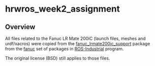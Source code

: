# hrwros_week2_assignment

## Overview

All files related to the Fanuc LR Mate 200iC (launch files, meshes and urdf/xacros) were copied from the [fanuc_lrmate200ic_support][] package from the [fanuc][] set of packages in [ROS-Industrial][] program.

The original license (BSD) still applies to those files.


[fanuc_lrmate200ic_support]: http://wiki.ros.org/fanuc_lrmate200ic_support
[ROS-Industrial]: http://wiki.ros.org/Industrial
[fanuc]: http://wiki.ros.org/fanuc
